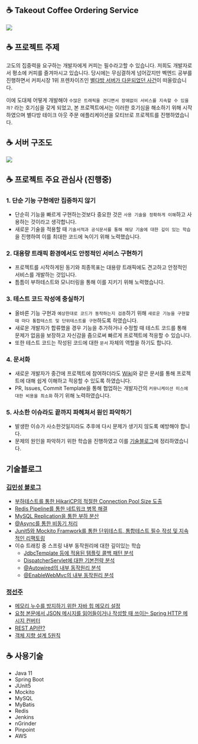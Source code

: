 ## ☕ Takeout Coffee Ordering Service
![](https://images.unsplash.com/photo-1495474472287-4d71bcdd2085?ixid=MnwxMjA3fDB8MHxwaG90by1wYWdlfHx8fGVufDB8fHx8&ixlib=rb-1.2.1&auto=format&fit=crop&w=1470&q=80)

## ☕ 프로젝트 주제

고도의 집중력을 요구하는 개발자에게 커피는 필수라고할 수 있습니다. 저희도 개발자로서 평소에 커피를 즐겨마시고 있습니다. 당시에는 무심결하게 넘어갔지만 벡엔드 공부를 진행하면서 커피시장 1위 프렌차이즈인 [별다방 서버가 다운되었던 사건](http://www.dtoday.co.kr/news/articleView.html?idxno=342387)이 떠올랐습니다.

이에 도대체 어떻게 개발해야 `수많은 트래픽을 견디면서 장애없이 서비스를 지속할 수 있을까?` 라는 호기심을 갖게 되었고, 본 프로젝트에서는 이러한 호기심을 해소하기 위해 시작하였으며 별다방 테이크 아웃 주문 애플리케이션을 모티브로 프로젝트를 진행하였습니다.

## ☕ 서버 구조도
![](https://user-images.githubusercontent.com/44136364/137728757-93fa3559-2446-4dc4-b1e8-e70a828486ef.png)


## ☕ 프로젝트 주요 관심사 (진행중)

### 1. 단순 기능 구현에만 집중하지 않기

* 단순히 기능을 빠르게 구현하는것보다 중요한 것은 `사용 기술을 정확하게 이해`하고 사용하는 것이라고 생각합니다.
* 새로운 기술을 적용할 때 `기술서적과 공식문서를 통해 해당 기술에 대한 깊이 있는 학습`을 진행하여 이를 최대한 코드에 녹이기 위해 노력했습니다.

### 2. 대용량 트래픽 환경에서도 안정적인 서비스 구현하기

* 프로젝트를 시작하게된 동기와 최종목표는 대용량 트래픽에도 견고하고 안정적인 서비스를 개발하는 것입니다.
* 틈틈이 부하테스트와 모니터링을 통해 이를 지키기 위해 노력했습니다.

### 3. 테스트 코드 작성에 충실하기

* 올바른 기능 구현과 `예상한대로 코드가 동작하는지 검증`하기 위해 `새로운 기능을 구현할 때 마다 통합테스트 및 단위테스트를 구현`하도록 하였습니다.
* 새로운 개발자가 합류했을 경우 기능을 추가하거나 수정할 때 테스트 코드를 통해 문제가 없음을 보장하고 자신감을 줌으로써 빠르게 프로젝트에 적응할 수 있습니다.
* 또한 테스트 코드는 작성된 코드에 대한 `문서` 자체의 역할을 하기도 합니다.

### 4. 문서화

* 새로운 개발자가 중간에 프로젝트에 참여하더라도 [Wiki](https://github.com/f-lab-edu/cafe-guide-book/wiki)와 같은 문서를 통해 프로젝트에 대해 쉽게 이해하고 적응할 수 있도록 하였습니다.
* PR, Issues, Commit Template을 통해 협업하는 개발자간의 `커뮤니케이션 미스에 대한 비용을 최소화` 하기 위해 노력하였습니다.

### 5. 사소한 이슈라도 끝까지 파헤쳐서 원인 파악하기

* 발생한 이슈가 사소한것일지라도 추후에 다시 문제가 생기지 않도록 예방해야 합니다.
* 문제의 원인을 파악하기 위한 학습을 진행하였고 이를 [기술블로그](https://github.com/f-lab-edu/cafe-guide-book/wiki/2.-%EC%9D%B4%EC%8A%88-%EB%B0%8F-%ED%8A%B8%EB%9F%AC%EB%B8%94-%EC%8A%88%ED%8C%85-%EA%B4%80%EB%A0%A8-%EA%B8%B0%EC%88%A0%EB%B8%94%EB%A1%9C%EA%B7%B8-%ED%8F%AC%EC%8A%A4%ED%8C%85)에 정리하였습니다.

## 기술블로그

### [김민성 블로그](https://blog.minseong.kim)

- [부하테스트를 통한 HikariCP의 적절한 Connection Pool Size 도출](https://blog.minseong.kim/db-connection-pool-size.html)
- [Redis Pipeline를 통한 네트워크 병목 해결](https://blog.minseong.kim/about-redis-pipelining.html)
- [MySQL Replication을 통한 부하 분산](https://blog.minseong.kim/spring-with-mysql-replication.html)
- [@Async를 통한 비동기 처리](https://blog.minseong.kim/async-principle.html)
- [Junit5와 Mockito Framwork를 통한 단위테스트, 통합테스트 필수 작성 및 지속적인 리팩토링](https://blog.minseong.kim/test-refactoring-with-parameterresolver.html)
- 이슈 트래킹 중 스프링 내부 동작원리에 대한 깊이있는 학습
   - [JdbcTemplate 등에 적용된 템플릿 콜백 패턴 분석](https://blog.minseong.kim/spring-template-callback-pattern.html)
   - [DispatcherServlet에 대한 기본전략 분석](https://blog.minseong.kim/dispatcherservlet-default-strategy.html)
   - [@Autowired의 내부 동작원리 분석](https://blog.minseong.kim/autowired-deep-dive.html)
   - [@EnableWebMvc의 내부 동작원리 분석](https://blog.minseong.kim/enablewebmvc-strategy.html)

### [정선주](https://velog.io/@jsj3282)

- [메모리 누수를 방지하기 위한 자바 힙 메모리 설정](https://velog.io/@jsj3282/Heap-Memory-Leak-OutOfMemoryError)
- [요청 본문에서 JSON 메시지를 읽어들이거나 작성할 때 쓰이는 Spring HTTP 메시지 컨버터](https://velog.io/@jsj3282/%EC%8A%A4%ED%94%84%EB%A7%81-MVC-%EC%84%A4%EC%A0%959-WebMvcConfigure-HTTP-%EB%A9%94%EC%8B%9C%EC%A7%80-%EC%BB%A8%EB%B2%84%ED%84%B0-JSON-XML)
- [REST API란?](https://velog.io/@jsj3282/REST-API)
- [객체 지향 설계 5원칙](https://velog.io/@jsj3282/%EA%B0%9D%EC%B2%B4-%EC%A7%80%ED%96%A5-%EC%84%A4%EA%B3%84-5%EC%9B%90%EC%B9%99-SOLID)

## ☕ 사용기술

* Java 11
* Spring Boot
* JUnit5
* Mockito
* MySQL
* MyBatis
* Redis
* Jenkins
* nGrinder
* Pinpoint
* AWS
